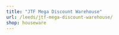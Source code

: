 ```yaml
---
title: "JTF Mega Discount Warehouse"
url: /leeds/jtf-mega-discount-warehouse/
shop: houseware
---
```

